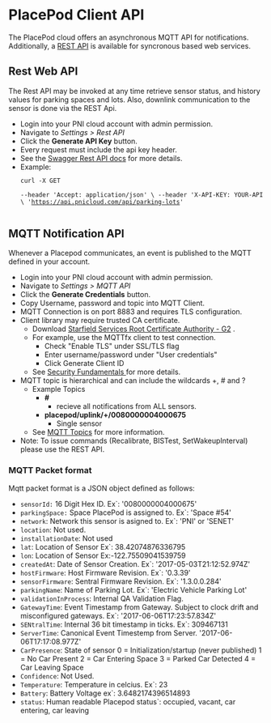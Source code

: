 # PlacePod Client API

The PlacePod cloud offers an asynchronous MQTT API for notifications. 
Additionally, a <a href="https://api.pnicloud.com">REST API</a> is available for syncronous based web services.

 

## Rest Web API
The Rest API may be invoked at any time retrieve sensor status, and history values for parking spaces and lots. Also, downlink communication to the sensor is done via the REST Api.

 - Login into your PNI cloud account with admin permission. 
 - Navigate to  *Settings > Rest API*
 - Click the **Generate API Key** button.
 - Every request must include the api key header.
 - See the <a href="https://api.pnicloud.com">Swagger Rest API docs</a> for more details.
 - Example: <code><pre>curl -X GET \
  --header 'Accept: application/json' \ 
  --header 'X-API-KEY: YOUR-API-KEY' \ 
  'https://api.pnicloud.com/api/parking-lots'  
</pre></code>
   

## MQTT Notification API
 Whenever a Placepod communicates, an event is published to the MQTT defined in your account.

 - Login into your PNI cloud account with admin permission. 
 - Navigate to  *Settings > MQTT API*
 - Click the **Generate Credentials** button.
 - Copy Username, password and topic into MQTT Client.
 - MQTT Connection is on port 8883 and requires TLS configuration.
 - Client library may require trusted CA certificate.
 	- Download [Starfield Services Root Certificate Authority - G2](https://www.amazontrust.com/repository/SFSRootCAG2.pem) . 
	- For example, use the MQTTfx client to test connection.
		 - Check "Enable TLS" under SSL/TLS flag
		 - Enter username/password under "User credentials"
		 - Click Generate Client ID		 
	 -  See <a href="http://www.hivemq.com/blog/mqtt-security-fundamentals-tls-ssl">Security Fundamentals </a> for more details.
  - MQTT topic is hierarchical and can include the wildcards +, &#35; and ?
 	 - Example Topics
	 	 - **&#35;** 
		 	 - recieve all notifications from ALL sensors.
	 	 - **placepod/uplink/+/0080000004000675**
		 	 - Single sensor		 	 
	 - See <a href="http://www.hivemq.com/blog/mqtt-essentials-part-5-mqtt-topics-best-practices">MQTT Topics</a> for more information.
 - Note: To issue commands (Recalibrate, BISTest, SetWakeupInterval) please use the REST API.   

### MQTT Packet format

Mqtt packet format is a JSON object defined as follows:

- `sensorId:` 16 Digit Hex ID. Ex`: '0080000004000675'
- `parkingSpace:` Space PlacePod is assigned to. Ex`: 'Space #54'
- `network`: Network this sensor is asigned to. Ex`: 'PNI' or  'SENET'
- `location`: Not used.
- `installationDate`: Not used
- `lat`: Location of Sensor Ex`: 38.42074876336795
- `lon`: Location of Sensor Ex:-122.75509041539759
- `createdAt`: Date of Sensor Creation. Ex`: '2017-05-03T21:12:52.974Z'
- `hostFirmware`: Host Firmware Revision. Ex`: '0.3.39'
- `sensorFirmware`: Sentral Firmware Revision. Ex`: '1.3.0.0.284'
- `parkingName`: Name of Parking Lot. Ex`: 'Electric Vehicle Parking Lot'
- `validationInProcess`: Internal QA Validation Flag.    
- `GatewayTime`: Event Timestamp from Gateway. Subject to clock drift and misconfigured gateways. Ex`: '2017-06-06T17:23:57.834Z'
- `SENtralTime`: Internal 36 bit timestamp in ticks. Ex`: 309467131
- `ServerTime`: Canonical Event Timestemp from Server. '2017-06-06T17:17:08.977Z'
- `CarPresence`: State of sensor 0 = Initialization/startup (never published) 1 = No Car Present 2 = Car Entering Space 3 = Parked Car Detected 4 = Car Leaving Space 
- `Confidence`: Not Used.
- `Temperature`: Temperature in celcius. Ex`: 23
- `Battery`: Battery Voltage  ex`: 3.6482174396514893
- `status`: Human readable Placepod status`: occupied, vacant, car entering, car leaving

